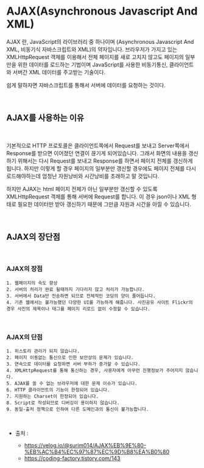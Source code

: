 # AJAX(Asynchronous Javascript And XML)

AJAX 란, JavaScript의 라이브러리 중 하나이며 (Asynchronous Javascript And XML, 비동기식 자바스크립트와 XML)의 약자입니다. 브라우저가 가지고 있는 XMLHttpRequest 객체를 이용해서 전체 페이지를 새로 고치지 않고도 페이지의 일부만을 위한 데이터를 로드하는 기법이며 JavaScript를 사용한 비동기통신, 클라이언트와 서버간 XML 데이터를 주고받는 기술이다.

쉽게 말하자면 자바스크립트를 통해서 서버에 데이터를 요청하는 것이다.

<br>

## AJAX를 사용하는 이유

<br>

기본적으로 HTTP 프로토콜은 클라이언트쪽에서 Request를 보내고 Server쪽에서 Response를 받으면 이어졌던 연결이 끊기게 되어있습니다. 그래서 화면의 내용을 갱신하기 위해서는 다시 Request를 보내고 Response를 하면서 페이지 전체를 갱신하게 됩니다. 하지만 이렇게 할 경우 페이지의 일부분만 갱신할 경우에도 페이지 전체를 다시 로드해야하는데 엄청난 자원낭비와 시간낭비를 초래하고 말 것입니다.

하지만 AJAX는 html 페이지 전체가 아닌 일부분만 갱신할 수 있도록 XMLHttpRequest 객체를 통해 서버에 Request를 합니다. 이 경우 json이나 XML 형태로 필요한 데이터만 받아 갱신하기 때문에 그만큼 자원과 시간을 아낄 수 있습니다.

<br>

## AJAX의 장단점

<br>

### AJAX의 장점

    1. 웹페이지의 속도 향상
    2. 서버의 처리가 완료 될때까지 기다리지 않고 처리가 가능합니다.
    3. 서버에서 Data만 전송하면 되므로 전체적인 코딩의 양이 줄어듭니다.
    4. 기존 웹에서는 불가능했던 다양한 UI를 가능하게 해줍니다. 사진공유 사이트 Flickr의 경우 사진의 제목이나 태그를 페이지 리로드 없이 수정할 수 있습니다.

<br>

### AJAX의 단점

    1. 히스토리 관리가 되지 않습니다.
    2. 페이지 이동없는 통신으로 인한 보안상의 문제가 있습니다.
    3. 연속으로 데이터를 요청하면 서버 부하가 증가할 수 있습니다.
    4. XMLHttpRequest를 통해 통신하는 경우, 사용자에게 아무런 진행정보가 주어지지 않습니다.
    5. AJAX를 쓸 수 없는 브라우저에 대한 문제 이슈가 있습니다.
    6. HTTP 클라이언트의 기능이 한정되어 있습니다.
    7. 지원하는 Charset이 한정되어 있습니다.
    8. Script로 작성되므로 디버깅이 용이하지 않습니다.
    9. 동일-출처 정책으로 인하여 다른 도메인과의 통신이 불가능합니다.

<br>

- 출처 :

  - https://velog.io/@surim014/AJAX%EB%9E%80-%EB%AC%B4%EC%97%87%EC%9D%B8%EA%B0%80
  - https://coding-factory.tistory.com/143

<br>
